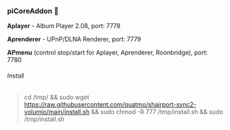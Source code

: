 
### piCoreAddon 👋

**Aplayer** - Album Player 2.08, port: 7778

**Aprenderer** - UPnP/DLNA Renderer, port: 7779

**APmenu** (control stop/start for Aplayer, Aprenderer, Roonbridge), port: 7780

###### Install
> cd /tmp/ && sudo wget https://raw.githubusercontent.com/quatmo/shairport-sync2-volumio/main/install.sh && sudo chmod -R 777 /tmp/install.sh && sudo /tmp/install.sh
> 

####




